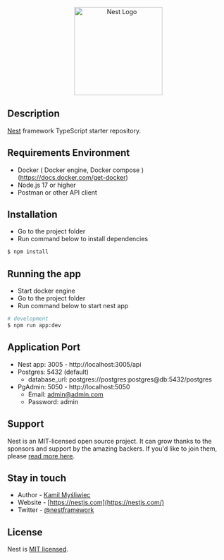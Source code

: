 <p align="center">
  <a href="http://nestjs.com/" target="blank"><img src="https://nestjs.com/img/logo-small.svg" width="200" alt="Nest Logo" /></a>
</p>

[circleci-image]: https://img.shields.io/circleci/build/github/nestjs/nest/master?token=abc123def456

[circleci-url]: https://circleci.com/gh/nestjs/nest

## Description

[Nest](https://github.com/nestjs/nest) framework TypeScript starter repository.

## Requirements Environment

- Docker ( Docker engine, Docker compose ) (https://docs.docker.com/get-docker)
- Node.js 17 or higher
- Postman or other API client

## Installation

- Go to the project folder
- Run command below to install dependencies

```bash
$ npm install
```

## Running the app

- Start docker engine
- Go to the project folder
- Run command below to start nest app

```bash
# development
$ npm run app:dev

```

## Application Port

- Nest app: 3005 - http://localhost:3005/api
- Postgres: 5432 (default)
    - database_url: postgres://postgres:postgres@db:5432/postgres
- PgAdmin: 5050 - http://localhost:5050
    - Email: admin@admin.com
    - Password: admin

## Support

Nest is an MIT-licensed open source project. It can grow thanks to the sponsors and support by the amazing backers. If
you'd like to join them, please [read more here](https://docs.nestjs.com/support).

## Stay in touch

- Author - [Kamil Myśliwiec](https://kamilmysliwiec.com)
- Website - [https://nestjs.com](https://nestjs.com/)
- Twitter - [@nestframework](https://twitter.com/nestframework)

## License

Nest is [MIT licensed](LICENSE).
